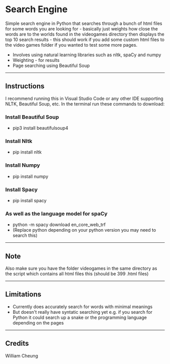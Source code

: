 # Search Engine
Simple search engine in Python that searches through a bunch of html files for some words you are looking for - basically just weights how close the words are to the worlds found in the videogames directory then displays the top 10 search results - this should work if you add some custom html files to the video games folder if you wanted to test some more pages. 

* Involves using natural learning libraries such as nltk, spaCy and numpy
* Weighting - for results
* Page searching using Beautiful Soup
--- 

## Instructions

I recommend running this in Visual Studio Code or any other IDE supporting NLTK, Beautiful Soup, etc. 
In the terminal run these commands to download:

### Install Beautiful Soup
* pip3 install beautifulsoup4

### Install Nltk
* pip install nltk

### Install Numpy
* pip install numpy

### Install Spacy
* pip install spacy

### As well as the language model for spaCy
* python -m spacy download en_core_web_trf
* (Replace python depending on your python version you may need to search this)
---

## Note 
Also make sure you have the folder videogames in the same directory as the script which contains all html files this (should be 399 .html files)

---

## Limitations
* Currently does accurately search for words with minimal meanings
* But doesn't really have syntatic searching yet e.g. if you search for Python it could search up a snake or the programming language depending on the pages

---

## Credits 
William Cheung 
